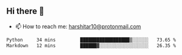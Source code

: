 ## Hi there 👋
- 📫 How to reach me: harshitar10@protonmail.com  
<!--START_SECTION:waka-->

```txt
Python     34 mins         ██████████████████▒░░░░░░   73.65 %
Markdown   12 mins         ██████▓░░░░░░░░░░░░░░░░░░   26.35 %
```

<!--END_SECTION:waka-->

<!--
**hharshitarora/hharshitarora** is a ✨ _special_ ✨ repository because its `README.md` (this file) appears on your GitHub profile.

Here are some ideas to get you started:

- 🔭 I’m currently working on ...
- 🌱 I’m currently learning ...
- 👯 I’m looking to collaborate on ...
- 🤔 I’m looking for help with ...
- 💬 Ask me about ...
- 📫 How to reach me: ...
- 😄 Pronouns: ...
- ⚡ Fun fact: ...
-->
